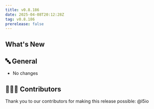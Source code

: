 ```yaml
---
title: v0.8.186
date: 2025-04-08T20:12:28Z
tag: v0.8.186
prerelease: false
---
```


## What's New
## 🔤 General
* No changes

## 👨🏽‍💻 Contributors

Thank you to our contributors for making this release possible:
@l5io

